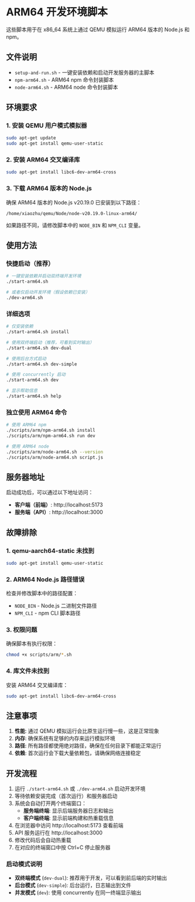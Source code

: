 # ARM64 开发环境脚本

这些脚本用于在 x86_64 系统上通过 QEMU 模拟运行 ARM64 版本的 Node.js 和 npm。

## 文件说明

- `setup-and-run.sh` - 一键安装依赖和启动开发服务器的主脚本
- `npm-arm64.sh` - ARM64 npm 命令封装脚本
- `node-arm64.sh` - ARM64 node 命令封装脚本

## 环境要求

### 1. 安装 QEMU 用户模式模拟器
```bash
sudo apt-get update
sudo apt-get install qemu-user-static
```

### 2. 安装 ARM64 交叉编译库
```bash
sudo apt-get install libc6-dev-arm64-cross
```

### 3. 下载 ARM64 版本的 Node.js
确保 ARM64 版本的 Node.js v20.19.0 已安装到以下路径：
```
/home/xiaozhu/qemu/Node/node-v20.19.0-linux-arm64/
```

如果路径不同，请修改脚本中的 `NODE_BIN` 和 `NPM_CLI` 变量。

## 使用方法

### 快捷启动（推荐）
```bash
# 一键安装依赖并启动双终端开发环境
./start-arm64.sh

# 或者仅启动开发环境（假设依赖已安装）
./dev-arm64.sh
```

### 详细选项
```bash
# 仅安装依赖
./start-arm64.sh install

# 使用双终端启动（推荐，可看到实时输出）
./start-arm64.sh dev-dual

# 使用后台方式启动
./start-arm64.sh dev-simple

# 使用 concurrently 启动
./start-arm64.sh dev

# 显示帮助信息
./start-arm64.sh help
```

### 独立使用 ARM64 命令
```bash
# 使用 ARM64 npm
./scripts/arm/npm-arm64.sh install
./scripts/arm/npm-arm64.sh run dev

# 使用 ARM64 node
./scripts/arm/node-arm64.sh --version
./scripts/arm/node-arm64.sh script.js
```

## 服务器地址

启动成功后，可以通过以下地址访问：

- **客户端（前端）**: http://localhost:5173
- **服务端（API）**: http://localhost:3000

## 故障排除

### 1. qemu-aarch64-static 未找到
```bash
sudo apt-get install qemu-user-static
```

### 2. ARM64 Node.js 路径错误
检查并修改脚本中的路径配置：
- `NODE_BIN` - Node.js 二进制文件路径
- `NPM_CLI` - npm CLI 脚本路径

### 3. 权限问题
确保脚本有执行权限：
```bash
chmod +x scripts/arm/*.sh
```

### 4. 库文件未找到
安装 ARM64 交叉编译库：
```bash
sudo apt-get install libc6-dev-arm64-cross
```

## 注意事项

1. **性能**: 通过 QEMU 模拟运行会比原生运行慢一些，这是正常现象
2. **内存**: 确保系统有足够的内存来运行模拟环境
3. **路径**: 所有路径都使用绝对路径，确保在任何目录下都能正常运行
4. **依赖**: 首次运行会下载大量依赖包，请确保网络连接稳定

## 开发流程

1. 运行 `./start-arm64.sh` 或 `./dev-arm64.sh` 启动开发环境
2. 等待依赖安装完成（首次运行）和服务器启动
3. 系统会自动打开两个终端窗口：
   - **服务端终端**: 显示后端服务器日志和输出
   - **客户端终端**: 显示前端构建和热重载信息
4. 在浏览器中访问 http://localhost:5173 查看前端
5. API 服务运行在 http://localhost:3000
6. 修改代码后会自动热重载
7. 在对应的终端窗口中按 Ctrl+C 停止服务器

### 启动模式说明

- **双终端模式** (`dev-dual`): 推荐用于开发，可以看到前后端的实时输出
- **后台模式** (`dev-simple`): 后台运行，日志输出到文件
- **并发模式** (`dev`): 使用 concurrently 在同一终端显示输出
